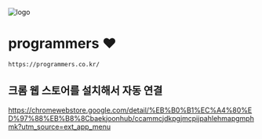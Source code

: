 ![logo](https://github.com/user-attachments/assets/26373eb4-4473-47c4-a770-711d938f653b)

# programmers ❤️

```bash
https://programmers.co.kr/
```
## 크롬 웹 스토어를 설치해서 자동 연결
https://chromewebstore.google.com/detail/%EB%B0%B1%EC%A4%80%ED%97%88%EB%B8%8Cbaekjoonhub/ccammcjdkpgjmcpijpahlehmapgmphmk?utm_source=ext_app_menu
